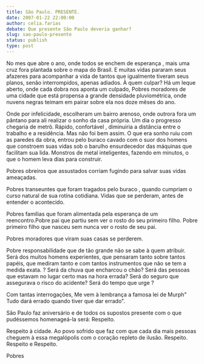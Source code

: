 ```yaml
---
title: São Paulo. PRESENTE.
date: 2007-01-22 22:00:00
author: celia.farias
debate: Que presente São Paulo deveria ganhar?
slug: sao-paulo-presente
status: publish 
type: post
---
```


No mes que abre o ano, onde todos se enchem de esperança , mais uma cruz fora plantada sobre o mapa do Brasil. E muitas vidas pararam seus afazeres para acompanhar a vida de tantos que igualmente tiveram seus planos, senão interrompidos, apenas adiados. À quem culpar? Há um leque aberto, onde cada dobra nos aponta um culpado, Pobres moradores de uma cidade que está propensa a grande densidade pluviométrica, onde nuvens negras teimam em pairar sobre ela nos doze mêses do ano.   

Onde por infelicidade, escolheram um bairro arenoso, onde outrora fora um pântano para ali realizar o sonho da casa própria. Um dia o progresso chegaria de metrô. Rápido, confortável , diminuiria a distância entre o trabalho e a residência. Mas não foi bem assim. O que era sonho ruiu com as paredes da obra, entrou pelo buraco cavado com o suor dos homens que constroem suas vidas sob o barulho ensurdecedor das máquinas que facilitam sua lida. Monstros de metal inteligentes, fazendo em minutos, o que o homem leva dias para construir.  

Pobres obreiros que assustados corriam fugindo para salvar suas vidas ameaçadas.   

Pobres transeuntes que foram tragados pelo buraco , quando cumpriam o curso natural de sua rotina cotidiana. Vidas que se perderam, antes de entender o acontecido.  

Pobres famílias que foram alimentada pela esperança de um reencontro.Pobre pai que partiu sem ver o rosto do seu primeiro filho. Pobre primeiro filho que nasceu sem nunca ver o rosto de seu pai.  

Pobres moradores que viram suas casas se perderem.  

Pobre responsabilidade que de tão grande não se sabe à quem atribuir. Será dos muitos homens experientes, que pensaram tanto sobre tantos papéis, que mediram tanto e com tantos instrumentos que não se tem a medida exata. ? Será da chuva que encharcou o chão? Será das pessoas que estavam no lugar certo mas na hora errada? Será do seguro que assegurava o risco do acidente? Será do tempo que urge ?  

Com tantas interrogações, Me vem à lembrança a famosa lei de Murph" Tudo dará errado quando tiver que dar errado".  

São Paulo faz aniversário e de todos os supostos presente com o que pudéssemos homenageá-la será: Respeito.  

Respeito à cidade. Ao povo sofrido que faz com que cada dia mais pessoas cheguem à essa megalópolis com o coração repleto de ilusão. Respeito. Respeito e Respeito.  

  

  

  

  

  

Pobres
